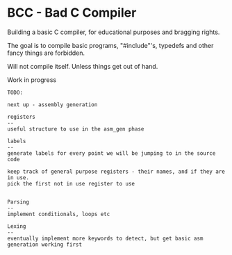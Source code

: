 # BCC - Bad C Compiler

Building a basic C compiler, for educational purposes and bragging rights.

The goal is to compile basic programs, "#include"'s, typedefs and other fancy things are forbidden.

Will not compile itself. Unless things get out of hand.

Work in progress

```
TODO:

next up - assembly generation

registers
--
useful structure to use in the asm_gen phase

labels
--
generate labels for every point we will be jumping to in the source code

keep track of general purpose registers - their names, and if they are in use.
pick the first not in use register to use


Parsing
--
implement conditionals, loops etc

Lexing
--
eventually implement more keywords to detect, but get basic asm generation working first

```
